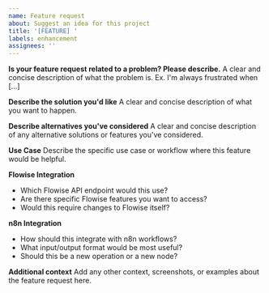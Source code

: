 ```yaml
---
name: Feature request
about: Suggest an idea for this project
title: '[FEATURE] '
labels: enhancement
assignees: ''
---
```


**Is your feature request related to a problem? Please describe.**
A clear and concise description of what the problem is. Ex. I'm always frustrated when [...]

**Describe the solution you'd like**
A clear and concise description of what you want to happen.

**Describe alternatives you've considered**
A clear and concise description of any alternative solutions or features you've considered.

**Use Case**
Describe the specific use case or workflow where this feature would be helpful.

**Flowise Integration**
- Which Flowise API endpoint would this use?
- Are there specific Flowise features you want to access?
- Would this require changes to Flowise itself?

**n8n Integration**
- How should this integrate with n8n workflows?
- What input/output format would be most useful?
- Should this be a new operation or a new node?

**Additional context**
Add any other context, screenshots, or examples about the feature request here.
